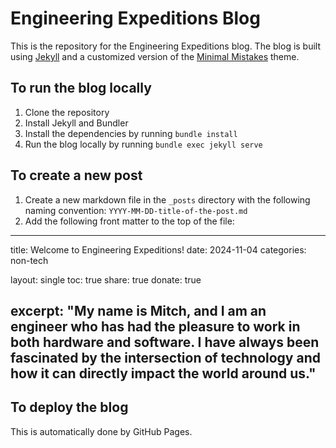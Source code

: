 # Engineering Expeditions Blog

This is the repository for the Engineering Expeditions blog. The blog is built using [Jekyll](https://jekyllrb.com/) and a customized version of the [Minimal Mistakes](https://mmistakes.github.io/minimal-mistakes/) theme.

## To run the blog locally

1. Clone the repository
2. Install Jekyll and Bundler
3. Install the dependencies by running `bundle install`
4. Run the blog locally by running `bundle exec jekyll serve`

## To create a new post

1. Create a new markdown file in the `_posts` directory with the following naming convention: `YYYY-MM-DD-title-of-the-post.md`
2. Add the following front matter to the top of the file:

---
title: Welcome to Engineering Expeditions!
date: 2024-11-04
categories: non-tech

layout: single
toc: true
share: true
donate: true

excerpt: "My name is Mitch, and I am an engineer who has had the pleasure to work in both hardware and software. I have always been fascinated by the intersection of technology and how it can directly impact the world around us."
---

## To deploy the blog

This is automatically done by GitHub Pages.
